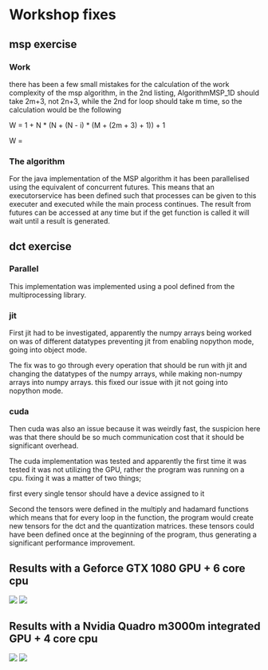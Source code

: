 # Workshop fixes
## msp exercise
### Work
there has been a few small mistakes for the calculation of the work complexity of the msp algorithm, in the 2nd listing, AlgorithmMSP_1D should take 2m+3, not 2n+3, while the 2nd for loop should take m time, so the calculation would be the following

W = 1 + N * (N + (N - i) * (M + (2m + 3) + 1)) + 1

W = 

### The algorithm
For the java implementation of the MSP algorithm it has been parallelised using the equivalent of concurrent futures. This means that an executorservice has been defined such that processes can be given to this executer and executed while the main process continues. The result from futures can be accessed at any time but if the get function is called it will wait until a result is generated.
## dct exercise
### Parallel
This implementation was implemented using a pool defined from the multiprocessing library.
### jit
First jit had to be investigated, apparently the numpy arrays being worked on was of different datatypes preventing jit from enabling nopython mode, going into object mode.

The fix was to go through every operation that should be run with jit and changing the datatypes of the numpy arrays, while making non-numpy arrays into numpy arrays. this fixed our issue with jit not going into nopython mode.

### cuda
Then cuda was also an issue because it was weirdly fast, the suspicion here was that there should be so much communication cost that it should be significant overhead.

The cuda implementation was tested and apparently the first time it was tested it was not utilizing the GPU, rather the program was running on a cpu. fixing it was a matter of two things; 

first every single tensor should have a device assigned to it

Second the tensors were defined in the multiply and hadamard functions which means that for every loop in the function, the program would create new tensors for the dct and the quantization matrices. these tensors could have been defined once at the beginning of the program, thus generating a significant performance improvement.

## Results with a Geforce GTX 1080 GPU + 6 core cpu

<image src="Figure_1.png">
<image src="Figure_2.png">

## Results with a Nvidia Quadro m3000m integrated GPU + 4 core cpu

<image src="Figure_3.png">
<image src="Figure_4.png">